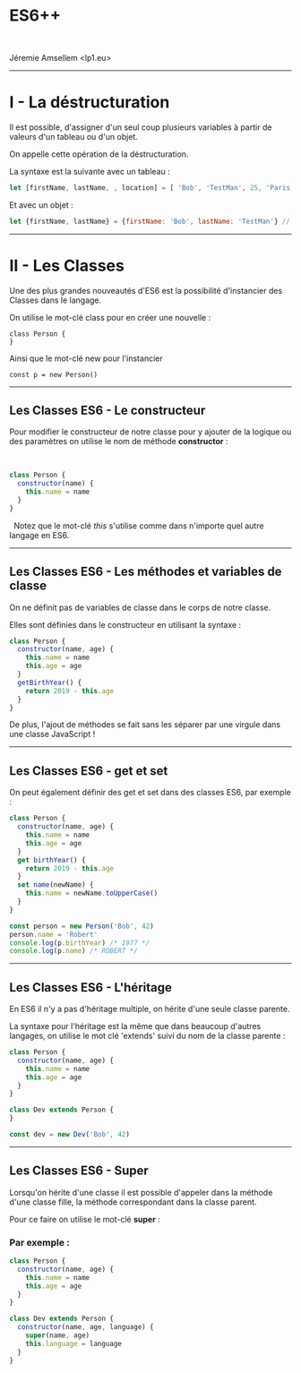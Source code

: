 # ES6++
&nbsp;
&nbsp;
&nbsp;
&nbsp;

Jéremie Amsellem <lp1.eu>

---
# I - La déstructuration

Il est possible, d'assigner d'un seul coup plusieurs variables à partir de valeurs d'un tableau ou d'un objet.

On appelle cette opération de la déstructuration. 

La syntaxe est la suivante avec un tableau :
```js
let [firstName, lastName, , location] = [ 'Bob', 'TestMan', 25, 'Paris, France' ]
```
Et avec un objet :
```js
let {firstName, lastName} = {firstName: 'Bob', lastName: 'TestMan'} // firstName == 'Bob' && lastName == 'TestMan'
```

---

# II - Les Classes

Une des plus grandes nouveautés d'ES6 est la possibilité d'instancier des Classes dans le langage.

On utilise le mot-clé class pour en créer une nouvelle :
```
class Person {
}
```

Ainsi que le mot-clé new pour l'instancier
```
const p = new Person()
```

---

## Les Classes ES6 - Le constructeur


Pour modifier le constructeur de notre classe pour y ajouter de la logique ou des paramètres on utilise le nom de méthode **constructor** :

&nbsp;
```js
class Person {
  constructor(name) {
    this.name = name
  }
}
```
&nbsp;
Notez que le mot-clé *this* s'utilise comme dans n'importe quel autre langage en ES6.

---

## Les Classes ES6 - Les méthodes et variables de classe

On ne définit pas de variables de classe dans le corps de notre classe.

Elles sont définies dans le constructeur en utilisant la syntaxe :
```js
class Person {
  constructor(name, age) {
    this.name = name
    this.age = age
  }
  getBirthYear() {
    return 2019 - this.age
  }
}
```
De plus, l'ajout de méthodes se fait sans les séparer par une virgule dans une classe JavaScript !

---

## Les Classes ES6 - get et set
On peut également définir des get et set dans des classes ES6, par exemple :
```js
class Person {
  constructor(name, age) {
    this.name = name
    this.age = age
  }
  get birthYear() {
    return 2019 - this.age
  }
  set name(newName) {
    this.name = newName.toUpperCase()
  }
}

const person = new Person('Bob', 42)
person.name = 'Robert'
console.log(p.birthYear) /* 1977 */
console.log(p.name) /* ROBERT */
```

---

## Les Classes ES6 - L'héritage

En ES6 il n'y a pas d'héritage multiple, on hérite d'une seule classe parente.

La syntaxe pour l'héritage est la même que dans beaucoup d'autres langages, on utilise le mot clé 'extends' suivi du nom de la classe parente :
```js
class Person {
  constructor(name, age) {
    this.name = name
    this.age = age
  }
}

class Dev extends Person {
}

const dev = new Dev('Bob', 42)
```

---

## Les Classes ES6 - Super

Lorsqu'on hérite d'une classe il est possible d'appeler dans la méthode d'une classe fille, 
la méthode correspondant dans la classe parent.

Pour ce faire on utilise le mot-clé **super** :

### Par exemple :
```js
class Person {
  constructor(name, age) {
    this.name = name
    this.age = age
  }
}

class Dev extends Person {
  constructor(name, age, language) {
    super(name, age)
    this.language = language
  }
}
```